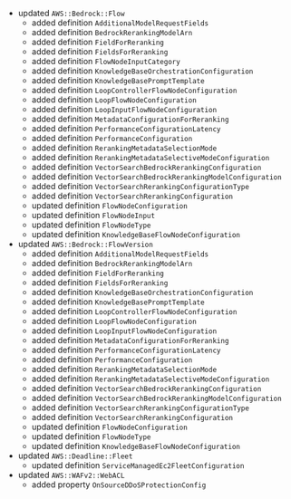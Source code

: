 - updated `AWS::Bedrock::Flow`
  - added definition `AdditionalModelRequestFields`
  - added definition `BedrockRerankingModelArn`
  - added definition `FieldForReranking`
  - added definition `FieldsForReranking`
  - added definition `FlowNodeInputCategory`
  - added definition `KnowledgeBaseOrchestrationConfiguration`
  - added definition `KnowledgeBasePromptTemplate`
  - added definition `LoopControllerFlowNodeConfiguration`
  - added definition `LoopFlowNodeConfiguration`
  - added definition `LoopInputFlowNodeConfiguration`
  - added definition `MetadataConfigurationForReranking`
  - added definition `PerformanceConfigurationLatency`
  - added definition `PerformanceConfiguration`
  - added definition `RerankingMetadataSelectionMode`
  - added definition `RerankingMetadataSelectiveModeConfiguration`
  - added definition `VectorSearchBedrockRerankingConfiguration`
  - added definition `VectorSearchBedrockRerankingModelConfiguration`
  - added definition `VectorSearchRerankingConfigurationType`
  - added definition `VectorSearchRerankingConfiguration`
  - updated definition `FlowNodeConfiguration`
  - updated definition `FlowNodeInput`
  - updated definition `FlowNodeType`
  - updated definition `KnowledgeBaseFlowNodeConfiguration`
- updated `AWS::Bedrock::FlowVersion`
  - added definition `AdditionalModelRequestFields`
  - added definition `BedrockRerankingModelArn`
  - added definition `FieldForReranking`
  - added definition `FieldsForReranking`
  - added definition `KnowledgeBaseOrchestrationConfiguration`
  - added definition `KnowledgeBasePromptTemplate`
  - added definition `LoopControllerFlowNodeConfiguration`
  - added definition `LoopFlowNodeConfiguration`
  - added definition `LoopInputFlowNodeConfiguration`
  - added definition `MetadataConfigurationForReranking`
  - added definition `PerformanceConfigurationLatency`
  - added definition `PerformanceConfiguration`
  - added definition `RerankingMetadataSelectionMode`
  - added definition `RerankingMetadataSelectiveModeConfiguration`
  - added definition `VectorSearchBedrockRerankingConfiguration`
  - added definition `VectorSearchBedrockRerankingModelConfiguration`
  - added definition `VectorSearchRerankingConfigurationType`
  - added definition `VectorSearchRerankingConfiguration`
  - updated definition `FlowNodeConfiguration`
  - updated definition `FlowNodeType`
  - updated definition `KnowledgeBaseFlowNodeConfiguration`
- updated `AWS::Deadline::Fleet`
  - updated definition `ServiceManagedEc2FleetConfiguration`
- updated `AWS::WAFv2::WebACL`
  - added property `OnSourceDDoSProtectionConfig`
